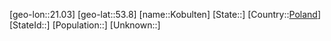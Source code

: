 ﻿---
location: [53.8,21.03]
type: City
tags:
- geo/City


SpocWebEntityId: 31524
isDeleted: false
confidential: public

---
[geo-lon::21.03]
[geo-lat::53.8]
[name::Kobulten]
[State::]
[Country::[Poland](geo/Continent/Europe/Poland.md)]
[StateId::]
[Population::]
[Unknown::]

